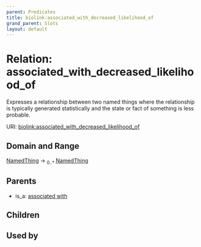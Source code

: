 ```yaml
---
parent: Predicates
title: biolink:associated_with_decreased_likelihood_of
grand_parent: Slots
layout: default
---
```


# Relation: associated_with_decreased_likelihood_of


Expresses a relationship between two named things where the relationship is typically generated statistically and the state or fact of something is less probable.

URI: [biolink:associated_with_decreased_likelihood_of](https://w3id.org/biolink/vocab/associated_with_decreased_likelihood_of)

## Domain and Range

[NamedThing](NamedThing.md) ->  <sub>0..\*</sub> [NamedThing](NamedThing.md)

## Parents

 *  is_a: [associated with](associated_with.md)

## Children


## Used by

